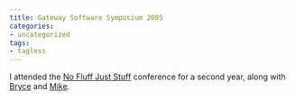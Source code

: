 ```yaml
---
title: Gateway Software Symposium 2005
categories:
- uncategorized
tags:
- tagless
---
```


I attended the [No Fluff Just Stuff][1] conference for a second year, along with [Bryce][2] and [Mike][3].

   [1]: http://www.nofluffjuststuff.com/
   [2]: http://www.amnesiac.net/snipsnap/space/start/2005-03-21/1#Gateway_Software_Symposium
   [3]: http://www.shoesobjects.com/blog/2005/03/19/1111240881087.html

